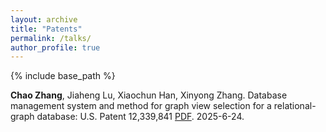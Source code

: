 ```yaml
---
layout: archive
title: "Patents"
permalink: /talks/
author_profile: true
---
```

{% include base_path %}

**Chao Zhang**, Jiaheng Lu, Xiaochun Han, Xinyong Zhang. Database management system and method for graph view selection for a relational-graph database: U.S. Patent 12,339,841 [PDF](https://patents.google.com/patent/US12339841B2/en). 2025-6-24.
